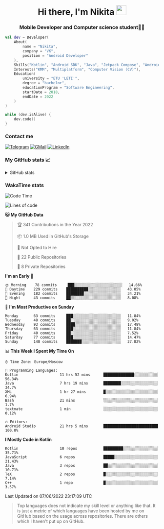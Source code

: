 <h1 align="center">
Hi there, I'm Nikita 
<img src="https://github.com/blackcater/blackcater/raw/main/images/Hi.gif" height="32"/>
</h1>
<h3 align="center">Mobile Developer and Computer science student👨‍💻</h3>

```kotlin
val dev = Developer(
    About(
        name = "Nikita",
        company = "VK",
        position = "Android Developer"
    ),
    Skills("Kotlin", "Android SDK", "Java", "Jetpack Compose", "Android Jetpack"),
    Interests("KMM", "Multiplatform", "Computer Vision (CV)"),
    Education(
        university = "ETU 'LETI'",
        degree = "bachelor",
        educationProgram = "Software Engineering",
        startDate = 2018,
        endDate = 2022
    )
)

while (dev.isAlive) {
    dev.code()
}
```

### Contact me

[![Telegram](https://img.shields.io/badge/Telegram-white?style=for-the-badge&logo=telegram&logoColor=29e9ea)](https://t.me/po4yka)
[![GMail](https://img.shields.io/badge/Gmail-white?style=for-the-badge&logo=gmail&logoColor=d14836)](mailto:pochaev.nik@gmail.com)
[![LinkedIn](https://img.shields.io/badge/linkedin%20-white.svg?&style=for-the-badge&logo=linkedin&logoColor=%230077B5)](https://www.linkedin.com/in/nikita-pochaev-415b5a1a1)

### My GitHub stats 📈

<details>
  <summary>GitHub stats</summary>
  <p align="center">
    <img src="https://github-readme-stats.vercel.app/api?username=po4yka&show_icons=true&theme=dark" />
  </p>
</details>

### WakaTime stats

<!--START_SECTION:waka-->
![Code Time](http://img.shields.io/badge/Code%20Time-0%20secs-blue)

![Lines of code](https://img.shields.io/badge/From%20Hello%20World%20I%27ve%20Written-1%20Million%20lines%20of%20code-blue)

**🐱 My GitHub Data** 

> 🏆 341 Contributions in the Year 2022
 > 
> 📦 1.0 MB Used in GitHub's Storage 
 > 
> 🚫 Not Opted to Hire
 > 
> 📜 22 Public Repositories 
 > 
> 🔑 8 Private Repositories  
 > 
**I'm an Early 🐤** 

```text
🌞 Morning    78 commits     ███░░░░░░░░░░░░░░░░░░░░░░   14.66% 
🌆 Daytime    229 commits    ██████████░░░░░░░░░░░░░░░   43.05% 
🌃 Evening    182 commits    ████████░░░░░░░░░░░░░░░░░   34.21% 
🌙 Night      43 commits     ██░░░░░░░░░░░░░░░░░░░░░░░   8.08%

```
📅 **I'm Most Productive on Sunday** 

```text
Monday       63 commits     ███░░░░░░░░░░░░░░░░░░░░░░   11.84% 
Tuesday      48 commits     ██░░░░░░░░░░░░░░░░░░░░░░░   9.02% 
Wednesday    93 commits     ████░░░░░░░░░░░░░░░░░░░░░   17.48% 
Thursday     63 commits     ███░░░░░░░░░░░░░░░░░░░░░░   11.84% 
Friday       40 commits     ██░░░░░░░░░░░░░░░░░░░░░░░   7.52% 
Saturday     77 commits     ███░░░░░░░░░░░░░░░░░░░░░░   14.47% 
Sunday       148 commits    ███████░░░░░░░░░░░░░░░░░░   27.82%

```


📊 **This Week I Spent My Time On** 

```text
⌚︎ Time Zone: Europe/Moscow

💬 Programming Languages: 
Kotlin                   11 hrs 52 mins      ██████████████░░░░░░░░░░░   56.34% 
Java                     7 hrs 19 mins       ████████░░░░░░░░░░░░░░░░░   34.7% 
XML                      1 hr 27 mins        █░░░░░░░░░░░░░░░░░░░░░░░░   6.94% 
Bash                     21 mins             ░░░░░░░░░░░░░░░░░░░░░░░░░   1.7% 
textmate                 1 min               ░░░░░░░░░░░░░░░░░░░░░░░░░   0.12%

🔥 Editors: 
Android Studio           21 hrs 5 mins       █████████████████████████   100.0%

```

**I Mostly Code in Kotlin** 

```text
Kotlin                   10 repos            █████████░░░░░░░░░░░░░░░░   35.71% 
JavaScript               6 repos             █████░░░░░░░░░░░░░░░░░░░░   21.43% 
Java                     3 repos             ██░░░░░░░░░░░░░░░░░░░░░░░   10.71% 
TeX                      2 repos             █░░░░░░░░░░░░░░░░░░░░░░░░   7.14% 
C++                      1 repo              █░░░░░░░░░░░░░░░░░░░░░░░░   3.57%

```



 Last Updated on 07/06/2022 23:17:09 UTC
<!--END_SECTION:waka-->

> Top languages does not indicate my skill level or anything like that. It is just a metric of which languages have been hosted by me on GitHub based on the usage across repositories. There are others which I haven't put up on GitHub.
